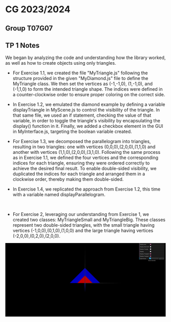 # CG 2023/2024

## Group T07G07

## TP 1 Notes

We began by analyzing the code and understanding how the library worked, as well as how to create objects using only triangles.

- For Exercise 1.1, we created the file "MyTriangle.js" following the structure provided in the given "MyDiamond.js" file to define the MyTriangle class. We then set the vertices as (-1,-1,0), (1,-1,0), and (-1,1,0) to form the intended triangle shape. The indices were defined in a counter-clockwise order to ensure proper coloring on the correct side.

- In Exercise 1.2, we emulated the diamond example by defining a variable displayTriangle in MyScene.js to control the visibility of the triangle. In that same file, we used an if statement, checking the value of that variable, in order to toggle the triangle's visibility by encapsulating the display() function in it. Finally, we added a checkbox element in the GUI in MyInterface.js, targeting the boolean variable created.

- For Exercise 1.3, we decomposed the parallelogram into triangles, resulting in two triangles: one with vertices (0,0,0),(2,0,0),(1,1,0) and another with vertices (1,1,0),(2,0,0),(3,1,0). Following the same process as in Exercise 1.1, we defined the four vertices and the corresponding indices for each triangle, ensuring they were ordered correctly to achieve the desired final result. To enable double-sided visibility, we duplicated the indices for each triangle and arranged them in a clockwise order, thereby making them double-sided.

- In Exercise 1.4, we replicated the approach from Exercise 1.2, this time with a variable named displayParallelogram.

<br>

- For Exercise 2, leveraging our understanding from Exercise 1, we created two classes: MyTriangleSmall and MyTriangleBig. These classes represent two double-sided triangles, with the small triangle having vertices (-1,0,0),(0,1,0),(1,0,0) and the large triangle having vertices (-2,0,0),(0,2,0),(2,0,0).

![Screenshot 1](tp1/screenshots/cg-t07g07-tp1-1.png)
